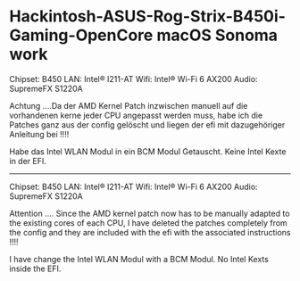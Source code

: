 # Hackintosh-ASUS-Rog-Strix-B450i-Gaming-OpenCore macOS Sonoma work

Chipset: B450
LAN: Intel® I211-AT
Wifi: Intel® Wi-Fi 6 AX200
Audio: SupremeFX S1220A

Achtung ....Da der AMD Kernel Patch inzwischen manuell auf die vorhandenen kerne jeder CPU angepasst werden muss, 
habe ich die Patches ganz aus der config gelöscht und liegen der efi mit dazugehöriger Anleitung bei !!!!

Habe das Intel WLAN Modul in ein BCM Modul Getauscht. Keine Intel Kexte in der EFI.

----------------------------------------------------------------------------------


Chipset: B450 
LAN: Intel® I211-AT 
Wifi: Intel® Wi-Fi 6 AX200 
Audio: SupremeFX S1220A

Attention .... Since the AMD kernel patch now has to be manually adapted to the existing cores of each CPU, 
I have deleted the patches completely from the config and they are included with the efi with the associated instructions !!!!

I have change the Intel WLAN Modul with a BCM Modul. No Intel Kexts inside the EFI. 
